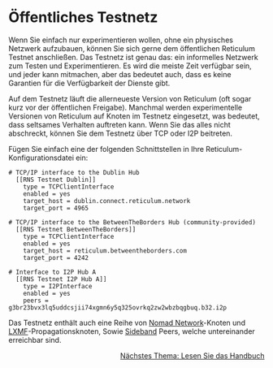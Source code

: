 # Öffentliches Testnetz
Wenn Sie einfach nur experimentieren wollen, ohne ein physisches Netzwerk aufzubauen, können Sie sich gerne dem öffentlichen Reticulum Testnet anschließen. Das Testnetz ist genau das: ein informelles Netzwerk zum Testen und Experimentieren. Es wird die meiste Zeit verfügbar sein, und jeder kann mitmachen, aber das bedeutet auch, dass es keine Garantien für die Verfügbarkeit der Dienste gibt.

Auf dem Testnetz läuft die allerneueste Version von Reticulum (oft sogar kurz vor der öffentlichen Freigabe). Manchmal werden experimentelle Versionen von Reticulum auf Knoten im Testnetz eingesetzt, was bedeutet, dass seltsames Verhalten auftreten kann. 
Wenn Sie das alles nicht abschreckt, können Sie dem Testnetz über TCP oder I2P beitreten.

Fügen Sie einfach eine der folgenden Schnittstellen in Ihre Reticulum-Konfigurationsdatei ein:

```
# TCP/IP interface to the Dublin Hub
  [[RNS Testnet Dublin]]
    type = TCPClientInterface
    enabled = yes
    target_host = dublin.connect.reticulum.network
    target_port = 4965

# TCP/IP interface to the BetweenTheBorders Hub (community-provided)
  [[RNS Testnet BetweenTheBorders]]
    type = TCPClientInterface
    enabled = yes
    target_host = reticulum.betweentheborders.com
    target_port = 4242

# Interface to I2P Hub A
  [[RNS Testnet I2P Hub A]]
    type = I2PInterface
    enabled = yes
    peers = g3br23bvx3lq5uddcsjii74xgmn6y5q325ovrkq2zw2wbzbqgbuq.b32.i2p
```

Das Testnetz enthält auch eine Reihe von [Nomad Network](https://github.com/markqvist/nomadnet)-Knoten und [LXMF](https://github.com/markqvist/lxmf)-Propagationsknoten, Sowie [Sideband](https://github.com/markqvist/Sideband) Peers, welche untereinander erreichbar sind.

<p align="right"><a href="docs_de.html">Nächstes Thema: Lesen Sie das Handbuch</a></p>
